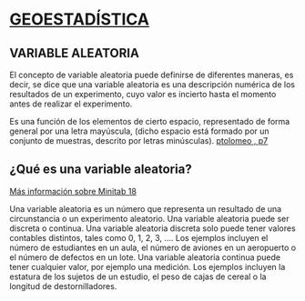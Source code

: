 # [GEOESTADÍSTICA](https://github.com/HWMuyulema/Curso-R_project/blob/master/docs/geoestadistica.pdf)

## VARIABLE ALEATORIA 


El concepto de variable aleatoria puede definirse de diferentes maneras, es decir, se dice que una variable aleatoria es una descripción numérica de los resultados de un experimento, cuyo valor es
incierto hasta el momento antes de realizar el experimento. 

Es una función de los elementos de cierto espacio, representado de forma general por una letra mayúscula, (dicho espacio está formado
por un conjunto de muestras, descrito por letras minúsculas). [ptolomeo , p7](http://www.ptolomeo.unam.mx:8080/xmlui/bitstream/handle/132.248.52.100/861/A5.pdf?sequence=5) 

## ¿Qué es una variable aleatoria?
[Más información sobre Minitab 18 ](https://support.minitab.com/es-mx/minitab/18/help-and-how-to/probability-distributions-and-random-data/supporting-topics/data/random-variable/)


Una variable aleatoria es un número que representa un resultado de una circunstancia o un experimento aleatorio. Una variable aleatoria puede ser discreta o continua. Una variable aleatoria discreta solo puede tener valores contables distintos, tales como 0, 1, 2, 3, …. Los ejemplos incluyen el número de estudiantes en un aula, el número de aviones en un aeropuerto o el número de defectos en un lote. Una variable aleatoria continua puede tener cualquier valor, por ejemplo una medición. Los ejemplos incluyen la estatura de los sujetos de un estudio, el peso de cajas de cereal o la longitud de destornilladores.

